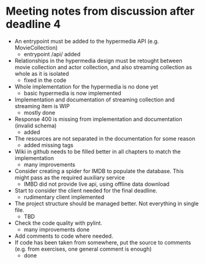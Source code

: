 # Meeting notes from discussion after deadline 4

- An entrypoint must be added to the hypermedia API (e.g. MovieCollection)
  - entrypoint /api/ added
- Relationships in the hypermedia design must be retought between movie collection and actor collection, and also streaming collection as whole as it is isolated
  - fixed in the code
- Whole implementation for the hypermedia is no done yet
  - basic hypermedia is now implemented
- Implementation and documentation of streaming collection and streaming item is WIP
  - mostly done
- Response 400 is missing from implementation and documentation (invalid schema)
  - added
- The resources are not separated in the documentation for some reason
  - added missing tags
- Wiki in github needs to be filled better in all chapters to match the implementation
  - many improvements
- Consider creating a spider for IMDB to populate the database. This might pass as the required auxiliary service
  - IMBD did not provide live api, using offline data download
- Start to consider the client needed for the final deadline.
  - rudimentary client implemented
- The project structure should be managed better. Not everything in single file.
  - TBD
- Check the code quality with pylint.
  - many improvements done
- Add comments to code where needed.
- If code has been taken from somewhere, put the source to comments (e.g. from exercises, one general comment is enough)
  - done
